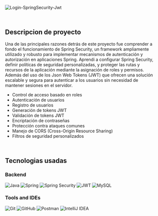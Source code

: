 ![Login-SpringSecurity-Jwt](https://socialify.git.ci/ChristianHedz/Login-SpringSecurity-Jwt/image?description=1&font=KoHo&language=1&logo=https%3A%2F%2Fwww.dariawan.com%2Fmedia%2Fimages%2Ftech-spring-security.width-400.png&name=1&owner=1&stargazers=1&theme=Dark)

<br/>

## Descripcion de proyecto 

Una de las principales razones detrás de este proyecto fue comprender a fondo el funcionamiento de Spring Security,
un framework ampliamente utilizado y robusto para implementar mecanismos de autenticación y autorización en aplicaciones Spring.
Aprendi a configurar Spring Security, definir políticas de seguridad personalizadas, y proteger las rutas y recursos de la aplicación mediante la asignación de roles y permisos.
Además del uso de los Json Web Tokens (JWT) que ofrecen una solución escalable y segura para autenticar a los usuarios sin necesidad de mantener sesiones en el servidor.

<ul>
 <li>Control de acceso basado en roles</li>
 <li>Autenticación de usuarios</li>
 <li>Registro de usuarios</li>
 <li>Generación de tokens JWT</li>
 <li>Validación de tokens JWT</li>
 <li>Encriptación de contraseñas</li>
 <li>Protección contra ataques comunes</li>
 <li>Manejo de CORS (Cross-Origin Resource Sharing)</li>
 <li>Filtros de seguridad personalizados</li>
</ul>

<br/>

## Tecnologias usadas

### Backend

![Java](https://img.shields.io/badge/java-%23ED8B00.svg?style=for-the-badge&logo=java&logoColor=white)
![Spring](https://img.shields.io/badge/spring-%236DB33F.svg?style=for-the-badge&logo=spring&logoColor=white)
![Spring Security](https://img.shields.io/badge/-Spring%20Security-6DB33F?style=for-the-badge&logo=Spring%20Security&logoColor=white)
![JWT](https://img.shields.io/badge/JWT-black?style=for-the-badge&logo=JSON%20web%20tokens)
![MySQL](https://img.shields.io/badge/mysql-%2300f.svg?style=for-the-badge&logo=mysql&logoColor=white)

### Tools and IDEs

![Git](https://img.shields.io/badge/git-%23F05033.svg?style=for-the-badge&logo=git&logoColor=white)
![GitHub](https://img.shields.io/badge/github-%23121011.svg?style=for-the-badge&logo=github&logoColor=white)
![Postman](https://img.shields.io/badge/Postman-FF6C37?style=for-the-badge&logo=postman&logoColor=white)
![IntelliJ IDEA](https://img.shields.io/badge/IntelliJIDEA-000000.svg?style=for-the-badge&logo=intellij-idea&logoColor=white)

<br/>

